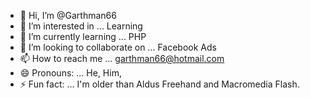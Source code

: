 - 👋 Hi, I’m @Garthman66
- 👀 I’m interested in ... Learning
- 🌱 I’m currently learning ... PHP
- 💞️ I’m looking to collaborate on ... Facebook Ads
- 📫 How to reach me ... garthman66@hotmail.com
- 😄 Pronouns: ... He, Him, 
- ⚡ Fun fact: ... I'm older than Aldus Freehand and Macromedia Flash.

<!---
Garthman66/Garthman66 is a ✨ special ✨ repository because its `README.md` (this file) appears on your GitHub profile.
You can click the Preview link to take a look at your changes.
--->
